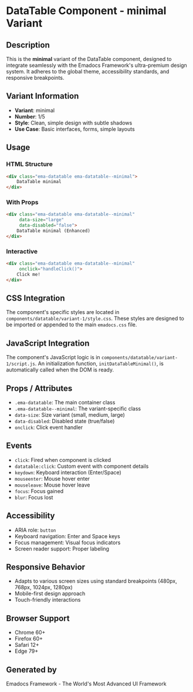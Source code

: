 # DataTable Component - minimal Variant

## Description
This is the **minimal** variant of the DataTable component, designed to integrate seamlessly with the Emadocs Framework's ultra-premium design system. It adheres to the global theme, accessibility standards, and responsive breakpoints.

## Variant Information
- **Variant**: minimal
- **Number**: 1/5
- **Style**: Clean, simple design with subtle shadows
- **Use Case**: Basic interfaces, forms, simple layouts

## Usage

### HTML Structure
```html
<div class="ema-datatable ema-datatable--minimal">
    DataTable minimal
</div>
```

### With Props
```html
<div class="ema-datatable ema-datatable--minimal" 
     data-size="large" 
     data-disabled="false">
    DataTable minimal (Enhanced)
</div>
```

### Interactive
```html
<div class="ema-datatable ema-datatable--minimal" 
     onclick="handleClick()">
    Click me!
</div>
```

## CSS Integration
The component's specific styles are located in `components/datatable/variant-1/style.css`. These styles are designed to be imported or appended to the main `emadocs.css` file.

## JavaScript Integration
The component's JavaScript logic is in `components/datatable/variant-1/script.js`. An initialization function, `initDataTableMinimal()`, is automatically called when the DOM is ready.

## Props / Attributes
- `.ema-datatable`: The main container class
- `.ema-datatable--minimal`: The variant-specific class
- `data-size`: Size variant (small, medium, large)
- `data-disabled`: Disabled state (true/false)
- `onclick`: Click event handler

## Events
- `click`: Fired when component is clicked
- `datatable:click`: Custom event with component details
- `keydown`: Keyboard interaction (Enter/Space)
- `mouseenter`: Mouse hover enter
- `mouseleave`: Mouse hover leave
- `focus`: Focus gained
- `blur`: Focus lost

## Accessibility
- ARIA role: `button`
- Keyboard navigation: Enter and Space keys
- Focus management: Visual focus indicators
- Screen reader support: Proper labeling

## Responsive Behavior
- Adapts to various screen sizes using standard breakpoints (480px, 768px, 1024px, 1280px)
- Mobile-first design approach
- Touch-friendly interactions

## Browser Support
- Chrome 60+
- Firefox 60+
- Safari 12+
- Edge 79+

## Generated by
Emadocs Framework - The World's Most Advanced UI Framework
